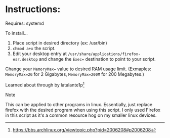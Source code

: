 # Instructions:

Requires: systemd

To install...
1. Place script in desired directory (ex: /usr/bin)
2. `chmod a+x` the script.
3. Edit your desktop entry at `/usr/share/applications/firefox-esr.desktop` and change the `Exec=` destination to point to your script.

Change your `MemoryMax=` value to desired RAM usage limit. (Exmaples: `MemoryMax=2G` for 2 Gigabytes, `MemoryMax=200M` for 200 Megabytes.)

Learned about through by latalante1p[^1]

>[!NOTE]
>This can be applied to other programs in linux. Essentially, just replace firefox with the desired program when using this script. I only used Firefox in this script as it's a common resource hog on my smaller linux devices.

[^1]: https://bbs.archlinux.org/viewtopic.php?pid=2006208#p2006208
